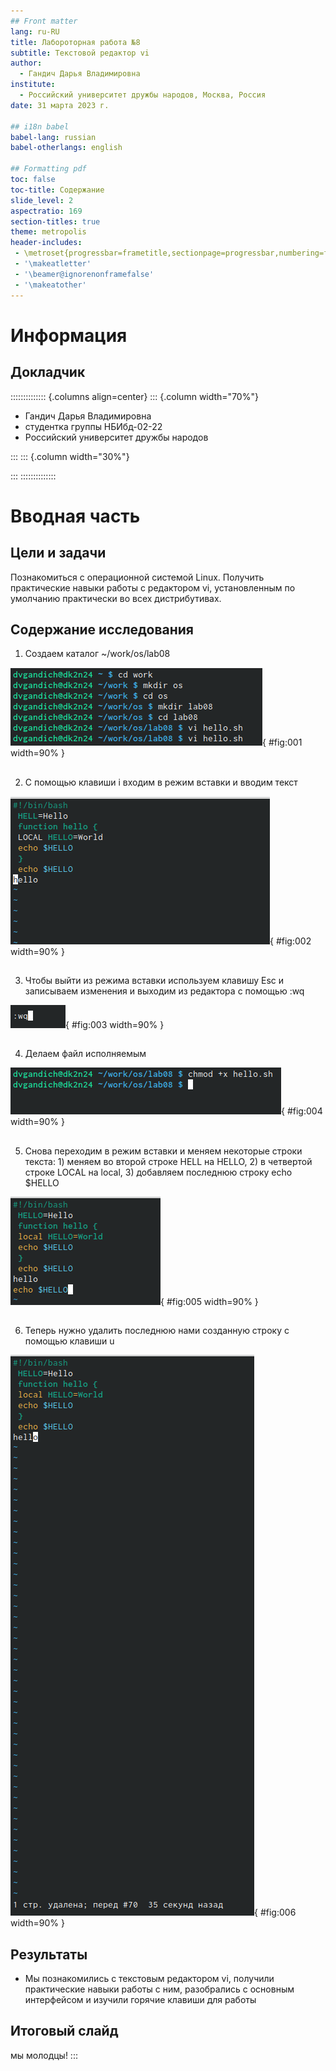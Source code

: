 ```yaml
---
## Front matter
lang: ru-RU
title: Лабороторная работа №8
subtitle: Текстовой редактор vi
author:
  - Гандич Дарья Владимировна
institute:
  - Российский университет дружбы народов, Москва, Россия
date: 31 марта 2023 г.

## i18n babel
babel-lang: russian
babel-otherlangs: english

## Formatting pdf
toc: false
toc-title: Содержание
slide_level: 2
aspectratio: 169
section-titles: true
theme: metropolis
header-includes:
 - \metroset{progressbar=frametitle,sectionpage=progressbar,numbering=fraction}
 - '\makeatletter'
 - '\beamer@ignorenonframefalse'
 - '\makeatother'
---
```


# Информация

## Докладчик

:::::::::::::: {.columns align=center}
::: {.column width="70%"}

  * Гандич Дарья Владимировна
  * студентка группы НБИбд-02-22
  * Российский университет дружбы народов
  
:::
::: {.column width="30%"}


:::
::::::::::::::

# Вводная часть

## Цели и задачи

Познакомиться с операционной системой Linux. Получить практические навыки работы с редактором vi, установленным по умолчанию практически во всех дистрибутивах.

## Содержание исследования

1. Создаем каталог ~/work/os/lab08

![создание каталога](image/1.png){ #fig:001 width=90% }

##

2. С помощью клавиши i входим в режим вставки и вводим текст

![ввод текста](image/2.png){ #fig:002 width=90% }

##

3. Чтобы выйти из режима вставки используем клавишу Esc и записываем изменения и выходим из редактора с помощью :wq

![сохранение изменений и выход из редактора](image/3.png){ #fig:003 width=90% }

##

4. Делаем файл исполняемым

![chmod](image/4.png){ #fig:004 width=90% }

##

5. Снова переходим в режим вставки и меняем некоторые строки текста: 1) меняем во второй строке HELL на HELLO, 2) в четвертой строке LOCAL на local, 3) добавляем последнюю строку echo $HELLO

![изменение файла](image/5.png){ #fig:005 width=90% }

##

6. Теперь нужно удалить последнюю нами созданную строку с помощью клавиши u 

![удаление строки](image/6.png){ #fig:006 width=90% }

## Результаты

- Мы познакомились с текстовым редактором vi, получили практические навыки работы с ним, разобрались с основным интерфейсом и изучили горячие клавиши для работы

## Итоговый слайд

мы молодцы!
:::
